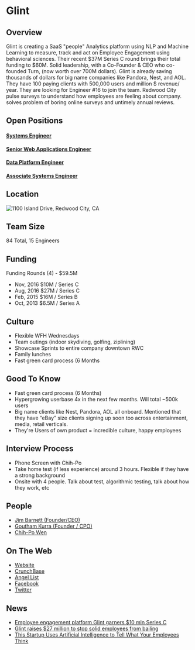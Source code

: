 # Glint

## Overview
Glint is creating a SaaS "people" Analytics platform using NLP and Machine Learning to measure, track and act on Employee Engagement using behavioral sciences.
Their recent $37M Series C round brings their total funding to $60M. Solid leadership, with a Co-Founder & CEO who co-founded Turn, (now worth over 700M dollars). Glint is already saving thousands of dollars for big name companies like Pandora, Nest, and AOL. They have 100 paying clients with 500,000 users and million $ revenue/ year. They are looking for Engineer #16 to join the team. Redwood City pulse surveys to understand how employees are feeling about company. solves problem of boring online surveys and untimely annual reviews.

## Open Positions
#### [Systems Engineer](systems-engineer.md)
#### [Senior Web Applications Engineer](senior-web-applications-engineer.md)
#### [Data Platform Engineer](data-platform-engineer.md)
#### [Associate Systems Engineer](associate-systems-engineer.md)

## Location
![1100 Island Drive, Redwood City, CA](http://maps.googleapis.com/maps/api/staticmap?center=1100+Island+Drive,+Redwood+City,+CA&zoom=13&scale=false&size=600x300&maptype=roadmap&format=png&visual_refresh=true&markers=size:mid%7Ccolor:0xff0000%7Clabel:%7C1100+Island+Drive,+Redwood+City,+CA)  

## Team Size
84 Total, 15 Engineers

## Funding
Funding Rounds (4) - $59.5M
+ Nov, 2016	$10M / Series C
+ Aug, 2016	$27M / Series C
+ Feb, 2015	$16M / Series B
+ Oct, 2013	$6.5M / Series A

## Culture
+ Flexible WFH Wednesdays
+ Team outings (indoor skydiving, golfing, ziplining)
+ Showcase Sprints to entire company downtown RWC
+ Family lunches
+ Fast green card process (6 Months

## Good To Know
+ Fast green card process (6 Months)
+ Hypergrowing userbase 4x in the next few months. Will total ~500k users
+ Big name clients like Nest, Pandora, AOL all onboard. Mentioned that they have “eBay” size clients signing up soon too across entertainment, media, retail verticals.
+ They're Users of own product = incredible culture, happy employees

## Interview Process
+ Phone Screen with Chih-Po
+ Take home test (if less experience) around 3 hours. Flexible if they have a strong background
+ Onsite with 4 people. Talk about test, algorithmic testing, talk about how they work, etc

## People
+ [Jim Barnett (Founder/CEO)](https://www.linkedin.com/in/jim-barnett-a5312)
+ [Goutham Kurra (Founder / CPO)](https://www.linkedin.com/in/gkurra)
+ [Chih-Po Wen](https://www.linkedin.com/in/chihpowen)

## On The Web
+ [Website](https://www.glintinc.com/)
+ [CrunchBase](https://www.crunchbase.com/organization/glint)
+ [Angel List](https://angel.co/glint-7)
+ [Facebook](https://www.facebook.com/glintinc)
+ [Twitter](https://twitter.com/glintinc)

## News
+ [Employee engagement platform Glint garners $10 mln Series C](https://www.pehub.com/2016/11/employee-engagement-platform-glint-garners-10-mln-series-c/)
+ [Glint raises $27 million to stop solid employees from bailing](https://techcrunch.com/2016/08/31/glint-raises-27-million-to-stop-solid-employees-from-bailing/?ncid=rss&cps=gravity_1730_-6095208272115439268)
+ [This Startup Uses Artificial Intelligence to Tell What Your Employees Think](http://fortune.com/2016/08/30/glint-uses-artificial-intelligence-to-measure-employee-sentiment/)
